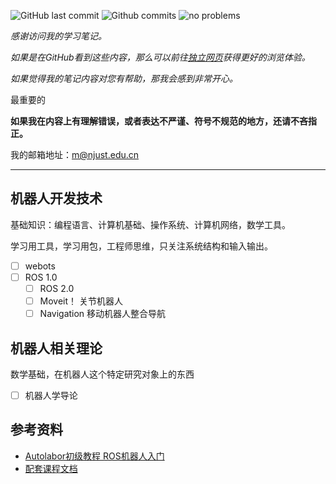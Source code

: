 
![GitHub last commit](https://badgen.net/github/last-commit/Meng2025/computer-technology/main)
![Github commits](https://badgen.net/github/commits/Meng2025/computer-technology/main)
![no problems](https://badgen.net/badge/no%20problem/(maybe)/red)

*感谢访问我的学习笔记。*

*如果是在GitHub看到这些内容，那么可以前往[独立网页](https://xu.yumeng.tech/robot)获得更好的浏览体验。*

*如果觉得我的笔记内容对您有帮助，那我会感到非常开心。*

最重要的

**如果我在内容上有理解错误，或者表达不严谨、符号不规范的地方，还请不吝指正。**

我的邮箱地址：<m@njust.edu.cn>

---


## 机器人开发技术

基础知识：编程语言、计算机基础、操作系统、计算机网络，数学工具。

学习用工具，学习用包，工程师思维，只关注系统结构和输入输出。

- [ ] webots
- [ ] ROS 1.0
  - [ ] ROS 2.0
  - [ ] Moveit！ 关节机器人
  - [ ] Navigation 移动机器人整合导航

## 机器人相关理论

数学基础，在机器人这个特定研究对象上的东西

- [ ] 机器人学导论



## 参考资料


- [Autolabor初级教程 ROS机器人入门](https://www.bilibili.com/video/BV1Ci4y1L7ZZ)
- [配套课程文档](http://www.autolabor.com.cn/book/ROSTutorials/)







